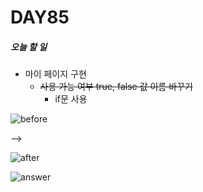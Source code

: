 # DAY85

##### 오늘 할 일
* 마이 페이지 구현
  * ~~사용 가능 여부 true, false 값 이름 바꾸기~~
    * if문 사용
  
 ![before](https://user-images.githubusercontent.com/103159709/182739401-f926e118-0bec-4e21-8ee0-31bea22a8c2c.png)
 
--> 

![after](https://user-images.githubusercontent.com/103159709/182739489-60ccb86d-a949-49ee-af76-764ac50be709.png)



![answer](https://user-images.githubusercontent.com/103159709/182739537-98bd07de-786d-48da-aa87-b791ea7b403b.png)
